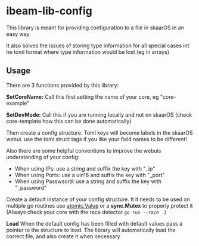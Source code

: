 # ibeam-lib-config


This library is meant for providing configuration to a file in skaarOS in an easy way

It also solves the issues of storing type information for all special cases int he toml format where type information would be lost (eg in arrays)


## Usage 

There are 3 functions provided by this library:


**SetCoreName:** Call this first setting the name of your core, eg "core-example"

**SetDevMode:** Call this if you are running locally and not on skaarOS (check core-template how this can be done automatically)

Then create a config structure. Toml keys will become labels in the skaarOS webui. use the toml struct tags if you like your field names to be different!

Also there are some helpful conventions to improve the webuis understanding of your config:
* When using IPs: use a string and suffix the key with "_ip"
* When using Ports: use a uin16 and suffix the key with "_port"
* When using Passwsord: use a string and suffix the key with "_password"

Create a default instance of your config structure. It it needs to be used on multiple go routines use [atomic.Value](https://golang.org/pkg/sync/atomic/) or a **sync.Mutex** to properly protect it (Always check your core with the race detector `go run --race .`)

**Load** When the default config has been filled with default values pass a pointer to the structure to load. The library will automatically load the correct file, and also create it when necessary
